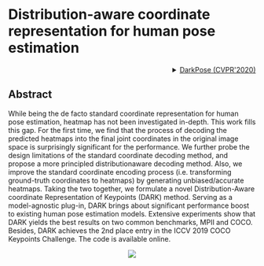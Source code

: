 # Distribution-aware coordinate representation for human pose estimation

<!-- [ALGORITHM] -->

<details>
<summary align="right"><a href="http://openaccess.thecvf.com/content_CVPR_2020/html/Zhang_Distribution-Aware_Coordinate_Representation_for_Human_Pose_Estimation_CVPR_2020_paper.html">DarkPose (CVPR'2020)</a></summary>

```bibtex
@inproceedings{zhang2020distribution,
  title={Distribution-aware coordinate representation for human pose estimation},
  author={Zhang, Feng and Zhu, Xiatian and Dai, Hanbin and Ye, Mao and Zhu, Ce},
  booktitle={Proceedings of the IEEE/CVF Conference on Computer Vision and Pattern Recognition},
  pages={7093--7102},
  year={2020}
}
```

</details>

## Abstract

<!-- [ABSTRACT] -->

While being the de facto standard coordinate representation for human pose estimation, heatmap has not been investigated in-depth. This work fills this gap. For the first time, we find that the process of decoding the predicted heatmaps into the final joint coordinates in the original image space is surprisingly significant for the performance. We further probe the design limitations of the standard coordinate decoding method, and propose a more principled distributionaware decoding method. Also, we improve the standard coordinate encoding process (i.e. transforming ground-truth coordinates to heatmaps) by generating unbiased/accurate heatmaps. Taking the two together, we formulate a novel Distribution-Aware coordinate Representation of Keypoints (DARK) method. Serving as a model-agnostic plug-in, DARK brings about significant performance boost to existing human pose estimation models. Extensive experiments show that DARK yields the best results on two common benchmarks, MPII and COCO. Besides, DARK achieves the 2nd place entry in the ICCV 2019 COCO Keypoints Challenge. The code is available online.

<!-- [IMAGE] -->

<div align=center>
<img src="https://user-images.githubusercontent.com/15977946/146514732-1d53614b-e5b7-4a1c-a39f-6fc726217d81.png">
</div>
